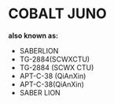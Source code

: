 # COBALT JUNO

**also known as:**
- SABERLION
- TG-2884(SCWXCTU)
- TG-2884 (SCWX CTU)
- APT-C-38 (QiAnXin)
- APT-C-38(QiAnXin)
- SABER LION
